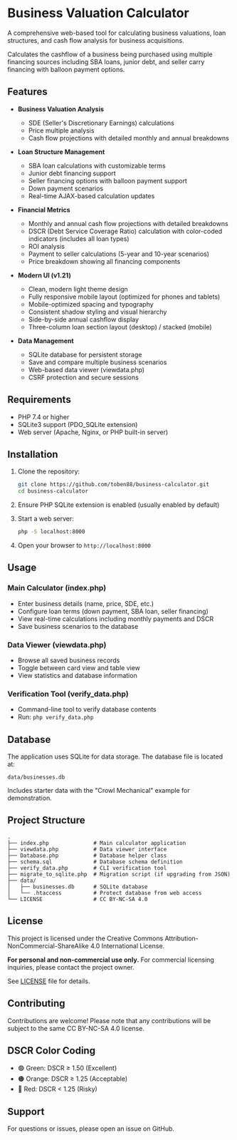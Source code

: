 # Business Valuation Calculator

A comprehensive web-based tool for calculating business valuations, loan structures, and cash flow analysis for business acquisitions.

Calculates the cashflow of a business being purchased using multiple financing sources including SBA loans, junior debt, and seller carry financing with balloon payment options.

## Features

- **Business Valuation Analysis**
  - SDE (Seller's Discretionary Earnings) calculations
  - Price multiple analysis
  - Cash flow projections with detailed monthly and annual breakdowns

- **Loan Structure Management**
  - SBA loan calculations with customizable terms
  - Junior debt financing support
  - Seller financing options with balloon payment support
  - Down payment scenarios
  - Real-time AJAX-based calculation updates

- **Financial Metrics**
  - Monthly and annual cash flow projections with detailed breakdowns
  - DSCR (Debt Service Coverage Ratio) calculation with color-coded indicators (includes all loan types)
  - ROI analysis
  - Payment to seller calculations (5-year and 10-year scenarios)
  - Price breakdown showing all financing components

- **Modern UI (v1.21)**
  - Clean, modern light theme design
  - Fully responsive mobile layout (optimized for phones and tablets)
  - Mobile-optimized spacing and typography
  - Consistent shadow styling and visual hierarchy
  - Side-by-side annual cashflow display
  - Three-column loan section layout (desktop) / stacked (mobile)

- **Data Management**
  - SQLite database for persistent storage
  - Save and compare multiple business scenarios
  - Web-based data viewer (viewdata.php)
  - CSRF protection and secure sessions

## Requirements

- PHP 7.4 or higher
- SQLite3 support (PDO_SQLite extension)
- Web server (Apache, Nginx, or PHP built-in server)

## Installation

1. Clone the repository:
   ```bash
   git clone https://github.com/toben88/business-calculator.git
   cd business-calculator
   ```

2. Ensure PHP SQLite extension is enabled (usually enabled by default)

3. Start a web server:
   ```bash
   php -S localhost:8000
   ```

4. Open your browser to `http://localhost:8000`

## Usage

### Main Calculator (index.php)
- Enter business details (name, price, SDE, etc.)
- Configure loan terms (down payment, SBA loan, seller financing)
- View real-time calculations including monthly payments and DSCR
- Save business scenarios to the database

### Data Viewer (viewdata.php)
- Browse all saved business records
- Toggle between card view and table view
- View statistics and database information

### Verification Tool (verify_data.php)
- Command-line tool to verify database contents
- Run: `php verify_data.php`

## Database

The application uses SQLite for data storage. The database file is located at:
```
data/businesses.db
```

Includes starter data with the "Crowl Mechanical" example for demonstration.

## Project Structure

```
.
├── index.php              # Main calculator application
├── viewdata.php           # Data viewer interface
├── Database.php           # Database helper class
├── schema.sql             # Database schema definition
├── verify_data.php        # CLI verification tool
├── migrate_to_sqlite.php  # Migration script (if upgrading from JSON)
├── data/
│   ├── businesses.db      # SQLite database
│   └── .htaccess          # Protect database from web access
└── LICENSE                # CC BY-NC-SA 4.0
```

## License

This project is licensed under the Creative Commons Attribution-NonCommercial-ShareAlike 4.0 International License.

**For personal and non-commercial use only.** For commercial licensing inquiries, please contact the project owner.

See [LICENSE](LICENSE) file for details.

## Contributing

Contributions are welcome! Please note that any contributions will be subject to the same CC BY-NC-SA 4.0 license.

## DSCR Color Coding

- 🟢 Green: DSCR ≥ 1.50 (Excellent)
- 🟠 Orange: DSCR ≥ 1.25 (Acceptable)
- 🔴 Red: DSCR < 1.25 (Risky)

## Support

For questions or issues, please open an issue on GitHub.
